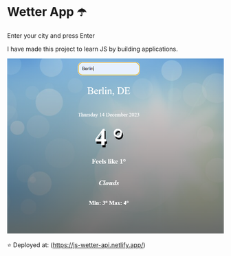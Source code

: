 # Wetter App ☂️

Enter your city and press Enter

I have made this project to learn JS by building applications.

![Quotes](https://github.com/OlaCharn/js-wetter-api/blob/main/screenshot.png?raw=true)



⭐ Deployed at: (<https://js-wetter-api.netlify.app/>)
